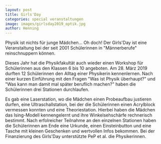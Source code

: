 ```yaml
---
layout: post
title: Girls'Day
categories: special veranstaltungen
image: images/girlsday2019_optik.jpg
author: Henning
---
```



Physik ist nichts für junge Mädchen... Oh doch! Der Girls'Day ist eine Veranstaltung bei der seit 2001 Schülerinnen in "Männerberufe" reinschnuppern können.

Dieses Jahr hat die Physikfakultät auch wieder einen Workshop für Schülerinnen aus den Klassen 6 bis 10 angeboten.
Am 28. März 2019 durften 12 Schülerinnen den Alltag einer Physikerin kennenlernen.
Nach einer kurzen Einführung mit den Fragen "Was ist Physik überhaupt?" und "Was kann man damit mal später beruflich machen?" haben die Schülerinnen drei Stationen durchlaufen.

Es gab eine Laserstation, wo die Mädchen einen Probeaufbau justieren durfen, eine Ultraschallstation, bei der die Schülerinnen einen Acrylblock vermessen konnten und eine Theoriestation. Hierbei haben die Mädchen das Ising-Modell kennengelernt und ihre Winkelsehschärfe rechnerisch bestimmt.
Nach erfolreicher Teilnahme an den einzelnen Stationen haben die Schülerinnen am Ende eine Urkunde, einen Einsteinbutton und eine Tasche mit kleinen Geschenken und wertvollen Infos bekommen.
Bei der Finanzierung des Girls'Day unterstützte PeP et al. die Physikerinnen.
